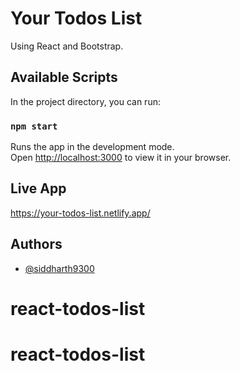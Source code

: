 # Your Todos List
Using React and Bootstrap.

## Available Scripts

In the project directory, you can run:

### `npm start`

Runs the app in the development mode.\
Open [http://localhost:3000](http://localhost:3000) to view it in your browser.


## Live App

https://your-todos-list.netlify.app/
## Authors

- [@siddharth9300](https://www.github.com/siddharth9300)

# react-todos-list
# react-todos-list
